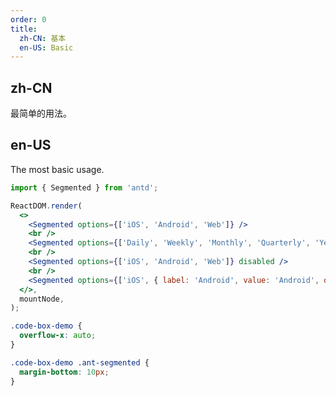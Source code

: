 ```yaml
---
order: 0
title:
  zh-CN: 基本
  en-US: Basic
---
```


## zh-CN

最简单的用法。

## en-US

The most basic usage.

```jsx
import { Segmented } from 'antd';

ReactDOM.render(
  <>
    <Segmented options={['iOS', 'Android', 'Web']} />
    <br />
    <Segmented options={['Daily', 'Weekly', 'Monthly', 'Quarterly', 'Yearly']} />
    <br />
    <Segmented options={['iOS', 'Android', 'Web']} disabled />
    <br />
    <Segmented options={['iOS', { label: 'Android', value: 'Android', disabled: true }, 'Web']} />
  </>,
  mountNode,
);
```

```css
.code-box-demo {
  overflow-x: auto;
}

.code-box-demo .ant-segmented {
  margin-bottom: 10px;
}
```

<style>
[data-theme="dark"] .site-back-top-basic {
  color: rgba(255,255,255,.45);
}
</style>
